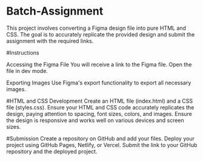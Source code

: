 ﻿# Batch-Assignment

This project involves converting a Figma design file into pure HTML and CSS. The goal is to accurately replicate the provided design and submit the assignment with the required links.

#Instructions

Accessing the Figma File
You will receive a link to the Figma file. Open the file in dev mode.

Exporting Images
Use Figma's export functionality to export all necessary images.

#HTML and CSS Development
Create an HTML file (index.html) and a CSS file (styles.css).
Ensure your HTML and CSS code accurately replicates the design, paying attention to spacing, font sizes, colors, and images.
Ensure the design is responsive and works well on various devices and screen sizes.

#Submission
Create a repository on GitHub and add your files.
Deploy your project using GitHub Pages, Netlify, or Vercel.
Submit the link to your GitHub repository and the deployed project.
